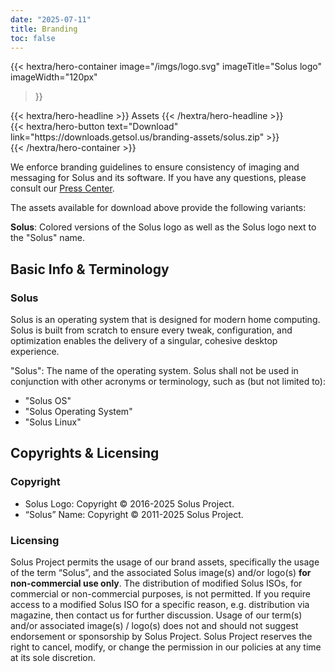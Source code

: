 ```yaml
---
date: "2025-07-11"
title: Branding
toc: false
---
```


{{< hextra/hero-container
  image="/imgs/logo.svg"
  imageTitle="Solus logo"
  imageWidth="120px"
>}}
<div class="hx-mb-6">
{{< hextra/hero-headline >}}
  Assets
{{< /hextra/hero-headline >}}
</div>

<div class="hx-mb-6">
  {{< hextra/hero-button text="Download" link="https://downloads.getsol.us/branding-assets/solus.zip" >}}
</div>
{{< /hextra/hero-container >}}

We enforce branding guidelines to ensure consistency of imaging and messaging for Solus and its software. If you have any questions, please consult our [Press Center](/press/).

The assets available for download above provide the following variants:

**Solus**: Colored versions of the Solus logo as well as the Solus logo next to the "Solus" name.

Basic Info & Terminology
------------------------

### Solus

Solus is an operating system that is designed for modern home computing. Solus is built from scratch to ensure every tweak, configuration, and optimization enables the delivery of a singular, cohesive desktop experience.

"Solus": The name of the operating system. Solus shall not be used in conjunction with other acronyms or terminology, such as (but not limited to):

*   "Solus OS"
*   "Solus Operating System"
*   "Solus Linux"

Copyrights & Licensing
----------------------

### Copyright

*   Solus Logo: Copyright © 2016-2025 Solus Project.
*   “Solus” Name: Copyright © 2011-2025 Solus Project.

### Licensing

Solus Project permits the usage of our brand assets, specifically the usage of the term “Solus”, and the associated Solus image(s) and/or logo(s) **for non-commercial use only**. The distribution of modified Solus ISOs, for commercial or non-commercial purposes, is not permitted. If you require access to a modified Solus ISO for a specific reason, e.g. distribution via magazine, then contact us for further discussion. Usage of our term(s) and/or associated image(s) / logo(s) does not and should not suggest endorsement or sponsorship by Solus Project. Solus Project reserves the right to cancel, modify, or change the permission in our policies at any time at its sole discretion.
